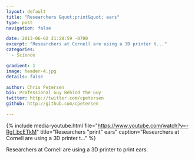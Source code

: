 ```yaml
---
layout: default
title: "Researchers &quot;print&quot; ears"
type: post
navigation: false

date: 2013-06-02 21:28:59 -0700
excerpt: "Researchers at Cornell are using a 3D printer t..."
categories:
  - Science

gradient: 1
image: header-4.jpg
details: false

author: Chris Petersen
bio: Professional Guy Behind the Guy
twitter: http://twitter.com/cpetersen
github: http://github.com/cpetersen

---
```


{% include media-youtube.html file="https://www.youtube.com/watch?v=-RgI_bcETkM" title="Researchers &quot;print&quot; ears" caption="Researchers at Cornell are using a 3D printer t..." %}

Researchers at Cornell are using a 3D printer to print ears. 


